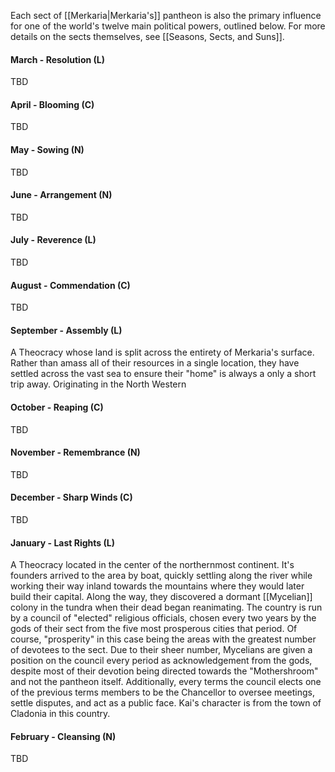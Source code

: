 Each sect of [[Merkaria|Merkaria's]] pantheon is also the primary influence for one of the world's twelve main political powers, outlined below. For more details on the sects themselves, see [[Seasons, Sects, and Suns]].



#### March -  Resolution (L)
TBD
#### April - Blooming (C)
TBD
#### May - Sowing (N)
TBD
#### June -  Arrangement (N)
TBD
#### July - Reverence (L)
TBD
#### August - Commendation (C)
TBD
#### September -  Assembly (L)
A Theocracy whose land is split across the entirety of Merkaria's surface. Rather than amass all of their resources in a single location, they have settled across the vast sea to ensure their "home" is always a only a short trip away.
Originating in the North Western
#### October - Reaping (C)
TBD
#### November - Remembrance (N)
TBD
#### December -  Sharp Winds (C)
TBD
#### January - Last Rights (L)
A Theocracy located in the center of the northernmost continent. It's founders arrived to the area by boat, quickly settling along the river while working their way inland towards the mountains where they would later build their capital. Along the way, they discovered a dormant [[Mycelian]] colony in the tundra when their dead began reanimating. 
The country is run by a council of "elected" religious officials, chosen every two years by the gods of their sect from the five most prosperous cities that period. Of course, "prosperity" in this case being the areas with the greatest number of devotees to the sect. Due to their sheer number, Mycelians are given a position on the council every period as acknowledgement from the gods, despite most of their devotion being directed towards the "Mothershroom" and not the pantheon itself. Additionally, every terms the council elects one of the previous terms members to be the Chancellor to oversee meetings, settle disputes, and act as a public face.
Kai's character is from the town of Cladonia in this country.
#### February - Cleansing (N)
TBD